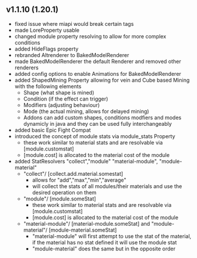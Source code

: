 ## v1.1.10 (1.20.1)
- fixed issue where miapi would break certain tags
- made LoreProperty usable
- changed module property resolving to allow for more complex conditions
- added HideFlags property
- rebranded Altrenderer to BakedModelRenderer
- made BakedModelRenderer the default Renderer and removed other renderers
- added config options to enable Animations for BakedModelRenderer
- added ShapedMining Property allowing for vein and Cube based Mining with the following elements
  - Shape (what shape is mined)
  - Condition (if the effect can trigger)
  - Modifiers (adjusting behaviour)
  - Mode (the actual mining, allows for delayed mining)
  - Addons can add custom shapes, conditions modfiers and modes dynamicly in java and they can be used fully interchangeably
- added basic Epic Fight Compat
- introduced the concept of module stats via module_stats Property
  - these work similar to material stats and are resolvable via [module.customstat] 
  - [module.cost] is allocated to the material cost of the module
- added StatResolvers "collect","module" "material-module", "module-material"
  - "collect"/ [collect.add.material.somestat]
    - allows for "add","max","min","average"
    - will collect the stats of all modules/their materials and use the desired operation on them
  - "module"/ [module.someStat]
    - these work similar to material stats and are resolvable via [module.customstat]
    - [module.cost] is allocated to the material cost of the module
  - "material-module"/ [material-module.someStat] and "module-material"/ [module-material.someStat]
    - "material-module" will first attempt to use the stat of the material, if the material has no stat defined it will use the module stat
    - "module-material" does the same but in the opposite order
